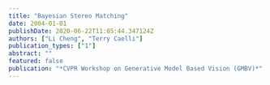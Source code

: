 ```yaml
---
title: "Bayesian Stereo Matching"
date: 2004-01-01
publishDate: 2020-06-22T11:05:44.347124Z
authors: ["Li Cheng", "Terry Caelli"]
publication_types: ["1"]
abstract: ""
featured: false
publication: "*CVPR Workshop on Generative Model Based Vision (GMBV)*"
---
```


